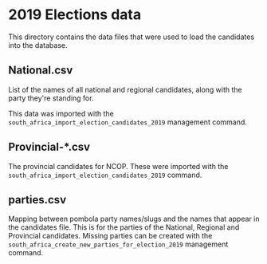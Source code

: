 # 2019 Elections data

This directory contains the data files that were used to load the candidates
into the database.

## National.csv

List of the names of all national and regional candidates, along with the
party they're standing for.

This data was imported with the
`south_africa_import_election_candidates_2019` management command.

## Provincial-*.csv

The provincial candidates for NCOP. These were imported with the
`south_africa_import_election_candidates_2019` command.

## parties.csv

Mapping between pombola party names/slugs and the names that appear in the
candidates file. This is for the parties of the National, Regional and
Provincial candidates. Missing parties can be created with the
`south_africa_create_new_parties_for_election_2019` management command.
